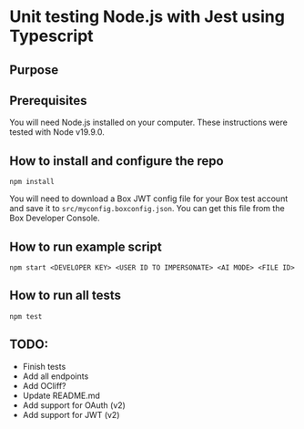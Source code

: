 # Unit testing Node.js with Jest using Typescript

## Purpose

## Prerequisites

You will need Node.js installed on your computer. These instructions were tested with Node v19.9.0.

## How to install and configure the repo

```
npm install
```

You will need to download a Box JWT config file for your Box test account and save it to `src/myconfig.boxconfig.json`. You can get this file from the Box Developer Console. 


## How to run example script

```
npm start <DEVELOPER KEY> <USER ID TO IMPERSONATE> <AI MODE> <FILE ID>
```

## How to run all tests

```
npm test
```

## TODO:

* Finish tests
* Add all endpoints 
* Add OCliff?
* Update README.md
* Add support for OAuth (v2)
* Add support for JWT (v2)

